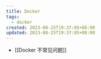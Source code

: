 ```yaml
---
title: Docker
tags:
  - docker
created: 2023-08-25T19:37:05+08:00
updated: 2023-08-25T19:37:05+08:00
---
```


- [[Docker 不常见问题]]
